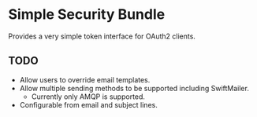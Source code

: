 Simple Security Bundle
=================

Provides a very simple token interface for OAuth2 clients.

## TODO

 * Allow users to override email templates.
 * Allow multiple sending methods to be supported including SwiftMailer.
    - Currently only AMQP is supported.
 * Configurable from email and subject lines.
